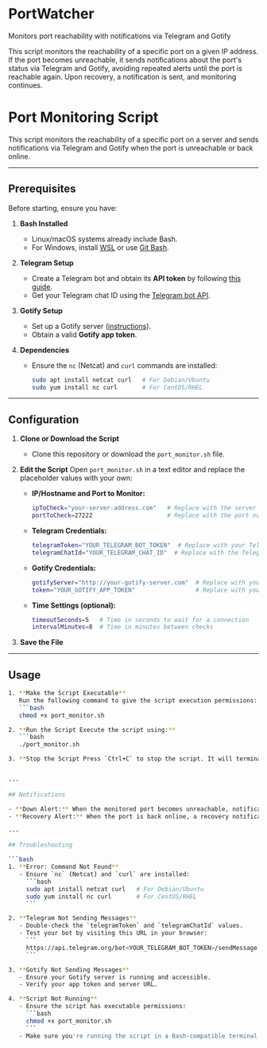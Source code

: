 # PortWatcher
Monitors port reachability with notifications via Telegram and Gotify

This script monitors the reachability of a specific port on a given IP address. If the port becomes unreachable, it sends notifications about the port's status via Telegram and Gotify, avoiding repeated alerts until the port is reachable again. Upon recovery, a notification is sent, and monitoring continues.

# Port Monitoring Script

This script monitors the reachability of a specific port on a server and sends notifications via Telegram and Gotify when the port is unreachable or back online.

---

## Prerequisites

Before starting, ensure you have:

1. **Bash Installed**
   - Linux/macOS systems already include Bash.
   - For Windows, install [WSL](https://learn.microsoft.com/en-us/windows/wsl/install) or use [Git Bash](https://git-scm.com/downloads).

2. **Telegram Setup**
   - Create a Telegram bot and obtain its **API token** by following [this guide](https://core.telegram.org/bots).
   - Get your Telegram chat ID using the [Telegram bot API](https://api.telegram.org/bot<your_bot_token>/getUpdates).

3. **Gotify Setup**
   - Set up a Gotify server ([instructions](https://gotify.net/docs/setup)).
   - Obtain a valid **Gotify app token**.

4. **Dependencies**
   - Ensure the `nc` (Netcat) and `curl` commands are installed:
     ```bash
     sudo apt install netcat curl   # For Debian/Ubuntu
     sudo yum install nc curl       # For CentOS/RHEL
     ```

---

## Configuration

1. **Clone or Download the Script**
   - Clone this repository or download the `port_monitor.sh` file.

2. **Edit the Script**
   Open `port_monitor.sh` in a text editor and replace the placeholder values with your own:

   - **IP/Hostname and Port to Monitor:**
     ```bash
     ipToCheck="your-server-address.com"   # Replace with the server address or IP you want to monitor
     portToCheck=27222                     # Replace with the port number you want to check
     ```

   - **Telegram Credentials:**
     ```bash
     telegramToken="YOUR_TELEGRAM_BOT_TOKEN"  # Replace with your Telegram bot API token
     telegramChatId="YOUR_TELEGRAM_CHAT_ID"  # Replace with the Telegram chat ID
     ```

   - **Gotify Credentials:**
     ```bash
     gotifyServer="http://your-gotify-server.com"  # Replace with your Gotify server URL
     token="YOUR_GOTIFY_APP_TOKEN"                 # Replace with your Gotify app token
     ```

   - **Time Settings (optional):**
     ```bash
     timeoutSeconds=5   # Time in seconds to wait for a connection
     intervalMinutes=8  # Time in minutes between checks
     ```

3. **Save the File**

---

## Usage

```bash
1. **Make the Script Executable**
   Run the following command to give the script execution permissions:
   ```bash
   chmod +x port_monitor.sh

2. **Run the Script Execute the script using:**
   ```bash
   ./port_monitor.sh

3. **Stop the Script Press `Ctrl+C` to stop the script. It will terminate cleanly and stop monitoring.**


---

## Notifications

- **Down Alert:** When the monitored port becomes unreachable, notifications will be sent via Telegram and Gotify.
- **Recovery Alert:** When the port is back online, a recovery notification will be sent.

---

## Troubleshooting

```bash
1. **Error: Command Not Found**
   - Ensure `nc` (Netcat) and `curl` are installed:
     ```bash
     sudo apt install netcat curl   # For Debian/Ubuntu
     sudo yum install nc curl       # For CentOS/RHEL
     ```

2. **Telegram Not Sending Messages**
   - Double-check the `telegramToken` and `telegramChatId` values.
   - Test your bot by visiting this URL in your browser:
     ```
     https://api.telegram.org/bot<YOUR_TELEGRAM_BOT_TOKEN>/sendMessage?chat_id=<YOUR_CHAT_ID>&text=TestMessage
     ```

3. **Gotify Not Sending Messages**
   - Ensure your Gotify server is running and accessible.
   - Verify your app token and server URL.

4. **Script Not Running**
   - Ensure the script has executable permissions:
     ```bash
     chmod +x port_monitor.sh
     ```
   - Make sure you're running the script in a Bash-compatible terminal.

